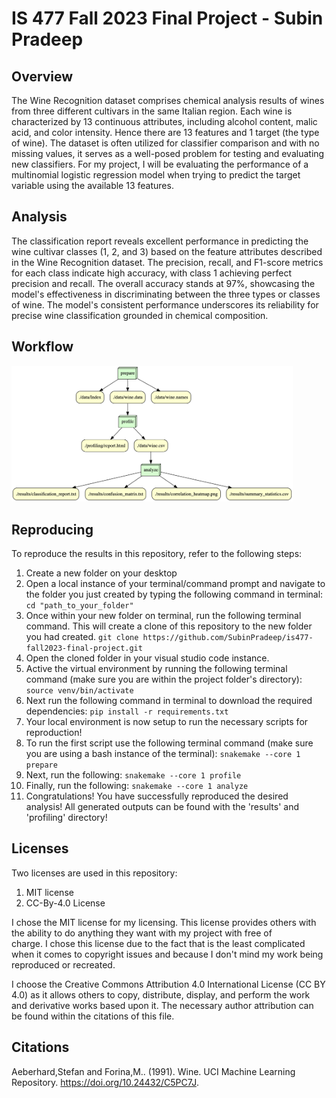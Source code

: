 # IS 477 Fall 2023 Final Project - Subin Pradeep

## Overview
The Wine Recognition dataset comprises chemical analysis results of wines from three different cultivars in the same Italian region. Each wine is characterized by 13 continuous attributes, including alcohol content, malic acid, and color intensity. Hence there are 13 features and 1 target (the type of wine). The dataset is often utilized for classifier comparison and with no missing values, it serves as a well-posed problem for testing and evaluating new classifiers. For my project, I will be evaluating the performance of a multinomial logistic regression model when trying to predict the target variable using the available 13 features. 

## Analysis
The classification report reveals excellent performance in predicting the wine cultivar classes (1, 2, and 3) based on the feature attributes described in the Wine Recognition dataset. The precision, recall, and F1-score metrics for each class indicate high accuracy, with class 1 achieving perfect precision and recall. The overall accuracy stands at 97%, showcasing the model's effectiveness in discriminating between the three types or classes of wine. The model's consistent performance underscores its reliability for precise wine classification grounded in chemical composition.

## Workflow
<img src = "results/graph.png" width="450">

## Reproducing
To reproduce the results in this repository, refer to the following steps:
  1. Create a new folder on your desktop
  2. Open a local instance of your terminal/command prompt and navigate to the folder you just created by typing the following command in terminal:
     ``` cd "path_to_your_folder" ```
  3. Once within your new folder on terminal, run the following terminal command. This will create a clone of this repository to the new folder you had created.
     ```git clone https://github.com/SubinPradeep/is477-fall2023-final-project.git```
  4. Open the cloned folder in your visual studio code instance.
  5. Active the virtual environment by running the following terminal command (make sure you are within the project folder's directory):
     ```source venv/bin/activate```
  6. Next run the following command in terminal to download the required dependencies:
     ```pip install -r requirements.txt```
  7. Your local environment is now setup to run the necessary scripts for reproduction!
  8. To run the first script use the following terminal command (make sure you are using a bash instance of the terminal):
     ```snakemake --core 1 prepare```
  9. Next, run the following:
    ```snakemake --core 1 profile```
  10. Finally, run the following:
    ```snakemake --core 1 analyze```
  11. Congratulations! You have successfully reproduced the desired analysis! All generated outputs can be found with the 'results' and 'profiling' directory! 
  
## Licenses
  Two licenses are used in this repository:
  1. MIT license
  2. CC-By-4.0 License

  I chose the MIT license for my licensing. This license provides others with the ability to do anything they want with my project with free of       
  charge. I chose this license due to the fact that is the least complicated when it comes to copyright issues and because I don't mind my work being 
  reproduced or recreated. 

  I choose the Creative Commons Attribution 4.0 International License (CC BY 4.0) as it allows others to copy, distribute, display, and perform the work and derivative works based upon it. The necessary author attribution can be found within the citations of this file. 
  

## Citations
Aeberhard,Stefan and Forina,M.. (1991). Wine. UCI Machine Learning Repository. https://doi.org/10.24432/C5PC7J.